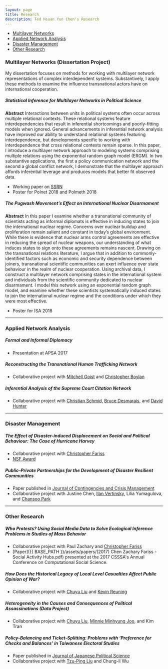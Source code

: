 ```yaml
---
layout: page
title: Research
description: Ted Hsuan Yun Chen's Research
---
```


<div class="navbar">
    <div class="navbar-inner">
        <ul class="nav">
            <li><a href="#Multilayer Networks">Multilayer Networks</a></li>
            <li><a href="#Applied Network Analysis">Applied Network Analysis</a></li>
            <li><a href="#Disaster Management">Disaster Management</a></li>
            <li><a href="#Other Research">Other Research</a></li>
        </ul>
    </div>
</div>


### <a name="Multilayer Networks"></a>Multilayer Networks (Dissertation Project)

My dissertation focuses on methods for working with multilayer network representations of complex interdependent systems. Substantively, I apply these methods to examine the influence transnational actors have on international cooperation.


##### Statistical Inference for Multilayer Networks in Political Science

**Abstract** Interactions between units in political systems often occur across multiple relational contexts. These relational systems feature interdependencies that result in inferential shortcomings and poorly-fitting models when ignored. General advancements in inferential network analysis have improved our ability to understand relational systems featuring interdependence, but developments specific to working with interdependence that cross relational contexts remain sparse. In this paper, I introduce a multilayer network approach to modeling systems comprising multiple relations using the exponential random graph model (ERGM). In two substantive applications, the first a policy communication network and the second a global conflict network, I demonstrate that the multilayer approach affords inferential leverage and produces models that better fit observed data.

- Working paper on [SSRN](https://papers.ssrn.com/sol3/papers.cfm?abstract_id=3189835)
- Poster for Polnet 2018 and Polmeth 2018

##### The Pugwash Movement’s Effect on International Nuclear Disarmament

**Abstract** In this paper I examine whether a transnational community of scientists acting as informal diplomats is effective in inducing states to join the international nuclear regime. Concerns over nuclear buildup and proliferation remain salient and constant in today’s global environment. While there is evidence that nuclear arms control agreements are effective in reducing the spread of nuclear weapons, our understanding of what induces states to sign onto these agreements remains nascent. Drawing on the transnational relations literature, I argue that in addition to commonly-identified factors such as economic and security dependence between joiners, transnational scientific communities can exert influence over state behaviour in the realm of nuclear cooperation. Using archival data, I construct a multilayer network comprising states in the international system and individuals from the scientific community dedicated to nuclear disarmament. I model this network using an exponential random graph model, and examine whether these scientists systematically induced states to join the international nuclear regime and the conditions under which they were most effective.

- Poster for ISA 2018

---

### <a name="Applied Network Analysis"></a>Applied Network Analysis

##### Formal and Informal Diplomacy

- Presentation at APSA 2017

##### Reconstructing the Transnational Human Trafficking Network
- Collaborative project with [Mitchell Goist](https://mitchellgoist.github.io/) and [Christopher Boylan](http://cboylan.com/)

##### Inferential Analysis of the Supreme Court Citation Network
- Collaborative project with [Christian Schmid](https://sites.psu.edu/cxs5700), [Bruce Desmarais](http://brucedesmarais.com), and [David Hunter](http://personal.psu.edu/drh20)

----

### <a name="Disaster Management"></a>Disaster Management

##### The Effect of Disaster-induced Displacement on Social and Political Behaviour: The Case of Hurricane Harvey
- Collaborative project with [Christopher Fariss](http://cfariss.com)
- [NSF Award](https://www.nsf.gov/awardsearch/showAward?AWD_ID=1760644)

##### Public–Private Partnerships for the Development of Disaster Resilient Communities
- Paper published in [Journal of Contingencies and Crisis Management](https://onlinelibrary.wiley.com/doi/abs/10.1111/1468-5973.12021)
- Collaborative project with Justine Chen, [Ilan Vertinsky](https://blogs.ubc.ca/ivertinsky/), Lilia Yumagulova, and [Chansoo Park](http://www.business.mun.ca/why-us/meet-our-people/faculty-instructor-profiles/chansoo-park.php)

----

### <a name="Other Research"></a>Other Research

##### Who Protests? Using Social Media Data to Solve Ecological Inference Problems in Studies of Mass Behavior
- Collaborative project with Paul Zachary and [Christopher Fariss](http://cfariss.com)
- [Paper]({{ BASE_PATH }}/assets/papers/(2017) Chen Zachary Fariss - Social Activity Hubs.pdf) presented at the 2017 CSSSA's Annual Conference on Computational Social Science.

##### How Does the Historical Legacy of Local Level Casualties Affect Public Opinion of War?
- Collaborative project with [Chuyu Liu](https://chuyuliu.weebly.com) and [Kevin Reuning](http://www.kevinreuning.com/)

##### Heterogeneity in the Causes and Consequences of Political Assassinations (Data Project)
- Collaborative project with [Chuyu Liu](https://chuyuliu.weebly.com), [Minnie Minhyung Joo](https://sites.psu.edu/minniejoo/), and Kim Tran

##### Policy-Balancing and Ticket-Splitting: Problems with ‘Preference for Checks and Balances’ in Taiwanese Electoral Studies
- Paper published in [Journal of Japanese Political Science](https://www.cambridge.org/core/journals/japanese-journal-of-political-science/article/policybalancing-and-ticketsplitting-problems-with-preference-for-checks-and-balances-in-taiwanese-electoral-studies/3206097B92947CF4EF34026CDF174A70)
- Collaborative project with [Tzu-Ping Liu](https://github.com/tzuliu) and Chung-li Wu